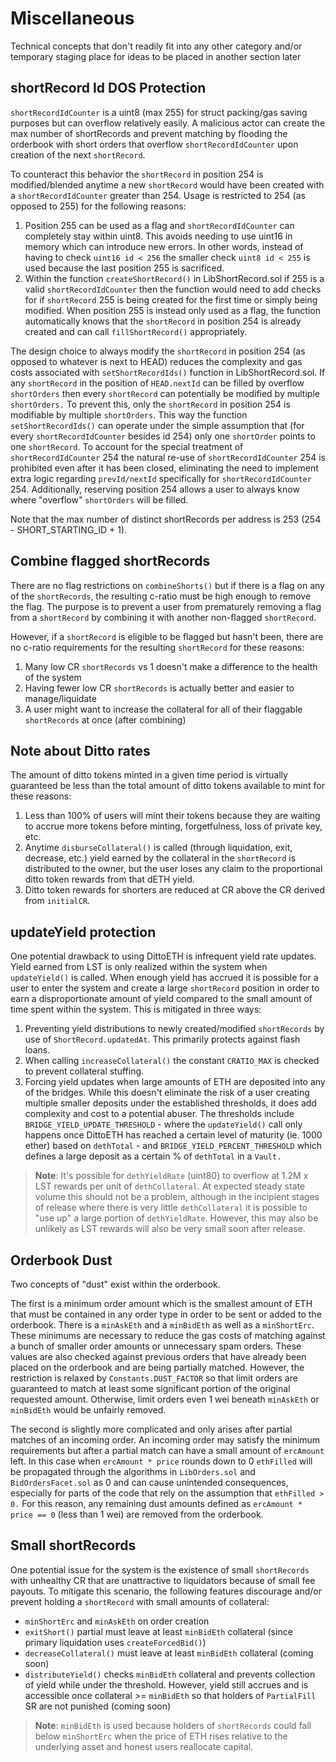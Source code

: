 # Miscellaneous

Technical concepts that don't readily fit into any other category and/or temporary staging place for ideas to be placed in another section later

## shortRecord Id DOS Protection

`shortRecordIdCounter` is a uint8 (max 255) for struct packing/gas saving purposes but can overflow relatively easily. A malicious actor can create the max number of shortRecords and prevent matching by flooding the orderbook with short orders that overflow `shortRecordIdCounter` upon creation of the next `shortRecord`.

To counteract this behavior the `shortRecord` in position 254 is modified/blended anytime a new `shortRecord` would have been created with a `shortRecordIdCounter` greater than 254. Usage is restricted to 254 (as opposed to 255) for the following reasons:

1. Position 255 can be used as a flag and `shortRecordIdCounter` can completely stay within uint8. This avoids needing to use uint16 in memory which can introduce new errors. In other words, instead of having to check `uint16 id < 256` the smaller check `uint8 id < 255` is used because the last position 255 is sacrificed.
2. Within the function `createShortRecord()` in LibShortRecord.sol if 255 is a valid `shortRecordIdCounter` then the function would need to add checks for if `shortRecord` 255 is being created for the first time or simply being modified. When position 255 is instead only used as a flag, the function automatically knows that the `shortRecord` in position 254 is already created and can call `fillShortRecord()` appropriately.

The design choice to always modify the `shortRecord` in position 254 (as opposed to whatever is next to HEAD) reduces the complexity and gas costs associated with `setShortRecordIds()` function in LibShortRecord.sol. If any `shortRecord` in the position of `HEAD.nextId` can be filled by overflow `shortOrders` then every `shortRecord` can potentially be modified by multiple `shortOrders.` To prevent this, only the `shortRecord` in position 254 is modifiable by multiple `shortOrders`. This way the function `setShortRecordIds()` can operate under the simple assumption that (for every `shortRecordIdCounter` besides id 254) only one `shortOrder` points to one `shortRecord`. To account for the special treatment of `shortRecordIdCounter` 254 the natural re-use of `shortRecordIdCounter` 254 is prohibited even after it has been closed, eliminating the need to implement extra logic regarding `prevId/nextId` specifically for `shortRecordIdCounter` 254. Additionally, reserving position 254 allows a user to always know where "overflow" `shortOrders` will be filled.

Note that the max number of distinct shortRecords per address is 253 (254 - SHORT_STARTING_ID + 1).

## Combine flagged shortRecords

There are no flag restrictions on `combineShorts()` but if there is a flag on any of the `shortRecords`, the resulting c-ratio must be high enough to remove the flag. The purpose is to prevent a user from prematurely removing a flag from a `shortRecord` by combining it with another non-flagged `shortRecord`.

However, if a `shortRecord` is eligible to be flagged but hasn't been, there are no c-ratio requirements for the resulting `shortRecord` for these reasons:

1. Many low CR `shortRecords` vs 1 doesn't make a difference to the health of the system
2. Having fewer low CR `shortRecords` is actually better and easier to manage/liquidate
3. A user might want to increase the collateral for all of their flaggable `shortRecords` at once (after combining)

## Note about Ditto rates

The amount of ditto tokens minted in a given time period is virtually guaranteed be less than the total amount of ditto tokens available to mint for these reasons:

1. Less than 100% of users will mint their tokens because they are waiting to accrue more tokens before minting, forgetfulness, loss of private key, etc.
2. Anytime `disburseCollateral()` is called (through liquidation, exit, decrease, etc.) yield earned by the collateral in the `shortRecord` is distributed to the owner, but the user loses any claim to the proportional ditto token rewards from that dETH yield.
3. Ditto token rewards for shorters are reduced at CR above the CR derived from `initialCR`.

## updateYield protection

One potential drawback to using DittoETH is infrequent yield rate updates. Yield earned from LST is only realized within the system when `updateYield()` is called. When enough yield has accrued it is possible for a user to enter the system and create a large `shortRecord` position in order to earn a disproportionate amount of yield compared to the small amount of time spent within the system. This is mitigated in three ways:

1. Preventing yield distributions to newly created/modified `shortRecords` by use of `ShortRecord.updatedAt`. This primarily protects against flash loans.
2. When calling `increaseCollateral()` the constant `CRATIO_MAX` is checked to prevent collateral stuffing.
3. Forcing yield updates when large amounts of ETH are deposited into any of the bridges. While this doesn't eliminate the risk of a user creating multiple smaller deposits under the established thresholds, it does add complexity and cost to a potential abuser. The thresholds include `BRIDGE_YIELD_UPDATE_THRESHOLD` - where the `updateYield()` call only happens once DittoETH has reached a certain level of maturity (ie. 1000 ether) based on `dethTotal` - and `BRIDGE_YIELD_PERCENT_THRESHOLD` which defines a large deposit as a certain % of `dethTotal` in a `Vault.`

> **Note**: It's possible for `dethYieldRate` (uint80) to overflow at 1.2M x LST rewards per unit of `dethCollateral`. At expected steady state volume this should not be a problem, although in the incipient stages of release where there is very little `dethCollateral` it is possible to "use up" a large portion of `dethYieldRate`. However, this may also be unlikely as LST rewards will also be very small soon after release.

## Orderbook Dust

Two concepts of "dust" exist within the orderbook.

The first is a minimum order amount which is the smallest amount of ETH that must be contained in any order type in order to be sent or added to the orderbook. There is a `minAskEth` and a `minBidEth` as well as a `minShortErc`. These minimums are necessary to reduce the gas costs of matching against a bunch of smaller order amounts or unnecessary spam orders. These values are also checked against previous orders that have already been placed on the orderbook and are being partially matched. However, the restriction is relaxed by `Constants.DUST_FACTOR` so that limit orders are guaranteed to match at least some significant portion of the original requested amount. Otherwise, limit orders even 1 wei beneath `minAskEth` or `minBidEth` would be unfairly removed.

The second is slightly more complicated and only arises after partial matches of an incoming order. An incoming order may satisfy the minimum requirements but after a partial match can have a small amount of `ercAmount` left. In this case when `ercAmount * price` rounds down to 0 `ethFilled` will be propagated through the algorithms in `LibOrders.sol` and `BidOrdersFacet.sol` as 0 and can cause unintended consequences, especially for parts of the code that rely on the assumption that `ethFilled > 0.` For this reason, any remaining dust amounts defined as `ercAmount * price == 0` (less than 1 wei) are removed from the orderbook.

## Small shortRecords

One potential issue for the system is the existence of small `shortRecords` with unhealthy CR that are unattractive to liquidators because of small fee payouts. To mitigate this scenario, the following features discourage and/or prevent holding a `shortRecord` with small amounts of collateral:

- `minShortErc` and `minAskEth` on order creation
- `exitShort()` partial must leave at least `minBidEth` collateral (since primary liquidation uses `createForcedBid()`)
- `decreaseCollateral()` must leave at least `minBidEth` collateral (coming soon)
- `distributeYield()` checks `minBidEth` collateral and prevents collection of yield while under the threshold. However, yield still accrues and is accessible once collateral >= `minBidEth` so that holders of `PartialFill` SR are not punished (coming soon)

> **Note**: `minBidEth` is used because holders of `shortRecords` could fall below `minShortErc` when the price of ETH rises relative to the underlying asset and honest users reallocate capital.
